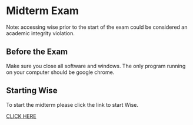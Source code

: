 # Midterm Exam

Note: accessing wise prior to the start of the exam could be considered an academic integrity violation.  

## Before the Exam

Make sure you close all software and windows. The only program running on your computer should be google chrome. 

## Starting Wise

To start the midterm please click the link to start Wise.

[CLICK HERE](https://online.wiseattend.com/student/testLink?c=ENGR131&k=7578)